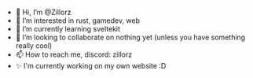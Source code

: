 - 👋 Hi, I’m @Zillorz
- 👀 I’m interested in rust, gamedev, web
- 🌱 I’m currently learning sveltekit
- 💞️ I’m looking to collaborate on nothing yet (unless you have something really cool)
- 📫 How to reach me, discord: zillorz
- ✨ I'm currently working on my own website :D
<!---
Zillorz/Zillorz is a ✨ special ✨ repository because its `README.md` (this file) appears on your GitHub profile.
You can click the Preview link to take a look at your changes.
--->
